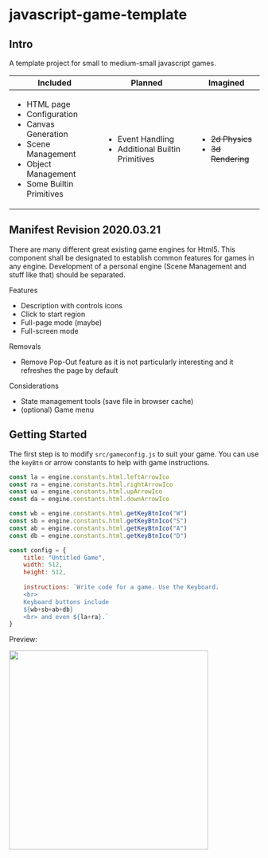 # javascript-game-template

## Intro

A template project for small to medium-small javascript games.

| **Included** | **Planned** | **Imagined** |
| - | - | - |
| <ul><li>HTML page</li><li>Configuration</li><li>Canvas Generation</li><li>Scene Management</li><li>Object Management</li><li>Some Builtin Primitives</li></ul>  | <ul><li>Event Handling</li><li>Additional Builtin Primitives</li></ul> | <ul><li><s>2d Physics</s></li><li><s>3d Rendering</s></li></ul> |

## Manifest Revision 2020.03.21

There are many different great existing game engines for Html5. This component shall be designated to establish common features for games in any engine. Development of a personal engine (Scene Management and stuff like that) should be separated.

Features

- Description with controls icons
- Click to start region
- Full-page mode (maybe)
- Full-screen mode

Removals

- Remove Pop-Out feature as it is not particularly interesting and it refreshes the page by default

Considerations

- State management tools (save file in browser cache)
- (optional) Game menu

## Getting Started

The first step is to modify `src/gameconfig.js` to suit your game.
You can use the `keyBtn` or arrow constants to help with game instructions.

```javascript
const la = engine.constants.html.leftArrowIco
const ra = engine.constants.html.rightArrowIco
const ua = engine.constants.html.upArrowIco
const da = engine.constants.html.downArrowIco

const wb = engine.constants.html.getKeyBtnIco("W")
const sb = engine.constants.html.getKeyBtnIco("S")
const ab = engine.constants.html.getKeyBtnIco("A")
const db = engine.constants.html.getKeyBtnIco("D")

const config = {
	title: "Untitled Game",
	width: 512,
	height: 512,
	
	instructions: `Write code for a game. Use the Keyboard.
	<br>
	Keyboard buttons include 
	${wb+sb+ab+db}
	<br> and even ${la+ra}.`
}
```

Preview:

<img src="https://raw.githubusercontent.com/wiki/SamyBencherif/javascript-game-template/screenshots/concept-html-2019-12-20.png" width="400px" />